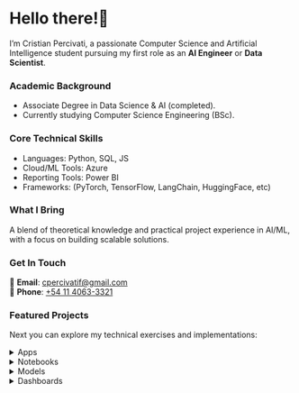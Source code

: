 # Hello there!👋 

I’m Cristian Percivati, a passionate Computer Science and Artificial Intelligence student pursuing my first role as an **AI Engineer** or **Data Scientist**.

### Academic Background
- Associate Degree in Data Science & AI (completed).
- Currently studying Computer Science Engineering (BSc).

### Core Technical Skills
- Languages: Python, SQL, JS
- Cloud/ML Tools: Azure
- Reporting Tools: Power BI
- Frameworks: (PyTorch, TensorFlow, LangChain, HuggingFace, etc)

### What I Bring  
A blend of theoretical knowledge and practical project experience in AI/ML, with a focus on building scalable solutions.

### Get In Touch  
📧 **Email**: [cpercivatif@gmail.com](mailto:cpercivatif@gmail.com)  
📱 **Phone**: [+54 11 4063-3321](tel:+541140633321)  

### Featured Projects  
Next you can explore my technical exercises and implementations:  

<details markdown="block">
  <summary>Apps</summary>
  
--- 
  
## Apps

### EstudIA

The app helps students understand and progress in academic subjects. Built on *Langchain*, it handles chained prompts and **document retrieval**, with content stored in a vector database (*ChromaDB*). An LLM (*GPT's API*) then uses this retrieved data as context to deliver more accurate answers and questions.

The app operates in two modes:

- Conversational Mode: A free-form discussion about the subject.

- Evaluation Mode: A QA exam-style format where an **agent** evluates the student’s answers, provides feedback, and determines correctness.

Based on the user’s performance, the system tracks correct and incorrect responses, dynamically adjusting focus to reinforce weaker areas. Additionally, the app can generate summaries of the subject matter.

<div align="center">  
  <a href="https://github.com/CristianPercivati/estudia-app" target="_blank">
    <img src="https://img.shields.io/badge/View_Code-GitHub-181717?style=for-the-badge&logo=github" alt="GitHub">
  </a>  
  <a href="https://www.youtube.com/watch?v=1NdnyeP0FbM" target="_blank">
    <img src="https://img.shields.io/badge/Watch_Demo-YouTube-FF0000?style=for-the-badge&logo=youtube" alt="YouTube">
  </a>  
  <a href="https://docker.com/" target="_blank">
    <img src="https://img.shields.io/badge/Download-🐳_Docker-2496ED?style=for-the-badge&logo=docker" alt="Docker">
  </a>  
</div>


### Bot-to-Bot app

This app is a fun and simple way to explore how two advanced AI chatbots (GPT and Deepseek) think and respond each other, allowing you to see the difference in **biases**.

You start by entering a prompt, and then the two bots take turns chatting with each other. As their conversation goes on, you’ll notice they often take different approaches: GPT usually focuses more on privacy and individual rights, while Deepseek tends to highlight the importance of social good and collective values.

To guide the conversation a bit, the starting prompt includes an example to set the tone. Watching the two bots interact gives you an interesting look at how their training shapes their opinions, and how different kinds of AI can “see” the same topic in very different ways.

- [Ver video 👀](https://youtu.be/z35HhIoJ5gY)
- [Descargar desde Docker 🐳](https://google.com)

### Phonetics corrector

This was a personal project aimed at exploring the capabilities of OpenAI's Whisper, a speech transcription model released at the time. The app’s goal was to identify pronunciation differences in spoken words (English only).

#### Model Retraining
Fine-tuned Whisper using a public audio transcription dataset that included open mic recordings and noisy audios.
Converted dataset labels to CMU (an open pronunciation dictionary) for compatibility.

#### Functionality
The retrained model transcribes speech into CMU phonetic representations.
The original Whisper model compares this output to the actual pronunciation.
The system then identifies correctly and incorrectly pronounced phonemes.

- [Ver video 👀](https://youtu.be/lnRcwrBtzmY)
- [Descargar desde Docker 🐳](https://google.com)


Enlace a video: :movie_camera:

### DQN applied for transport problems

This project demonstrates how **simulated environments** can be created from limited original data using **data augmentation**, **causal inference**, and expansion techniques. The goal was to model how **dynamic pricing adjustments** could significantly improve growth projections for the following year.

A Deep Q-Network (DQN) was trained via **reinforcement learning**, enabling an agent (the company itself) to learn optimal pricing strategies based on environmental feedback. The resulting model provided a (synthetic) data driven estimate of how flexible pricing decisions could enhance forecasted growth curves.

#### Technical Approach:
- Data Simulation: Augmented sparse datasets to build a robust synthetic environment.
- Causal Analysis: Identified key decision drivers through inference techniques.
- Agent Training: The DQN agent learned adaptive pricing policies by interacting with the simulated market.

- [Ver video 👀](https://youtu.be/aYyind5eH5w)
- [Descargar desde Docker 🐳](https://google.com)
</details>
<details markdown="block">
  <summary>Notebooks</summary>
  
## Notebooks

### Credit card fraud detection
[![image](../assets/img/banner_credit_card.png)](https://www.kaggle.com/code/cristianpercivati/detecci-n-de-fraudes-en-tarjetas-de-cr-dito)

*Problem type*: Binary classification

The goal is to find a model that, given the provided information, can predict whether a future transaction will be fraudulent or not. In this analysis, I work with a typical dataset with a **data imbalance** problem, where **recall** is the most important metric to evaluate the model's usefulness.

I try **dimensionality reduction** techniques and data balancing like resampling or **SMOTE**. A **logistic regression** model is used as a viable option.

### IBM attrition analysis
[![image](../assets/img/banner_ibm_attrition.png)](https://www.kaggle.com/code/cristianpercivati/rotaci-n-de-empleados-de-ibm)

*Problem type*: Binary classification

The idea of this work is to explain the causes of attrition and find a predictive model that can intercept future cases of attrition (wear that causes a possible resignation of an employee) to avoid **excessive turnover**. In this analysis, we also face a data imbalance problem, but in this case, false negatives are less acceptable compared to the credit card fraud example, so it was important to keep a balance between the metrics.

An EDA of the features was done, and they were selected based on correlations using hypothesis testing like **chi-square**, giving importance to data segmentation, which helped to find better correlations and choose useful features according to the target variable.

To improve the results, a **SMOTE** was applied that helped the model perform better. In this case, **XGBoost** was used since the relationships were not very linear.

### Spaceship Titanic Competition
[![image](../assets/img/banner_spaceship_titanic.png)](https://www.kaggle.com/code/cristianpercivati/spaceship-titanic-around-80-precision)

This was a project I did during the Data Science course at the institute. After a deep EDA, I was able to explain the correlations between variables and do some **feature engineering**. The best-performing model was a **deep neural network**, but to explain the results I used a **SHAP** analysis.

*Problem type*: Binary classification

### Buenos Aires Properati Price Prediction
[![image](../assets/img/banner_properati.png)](https://www.kaggle.com/code/cristianpercivati/buenos-aires-properties-price-prediction)

This project is one of my first notebooks, based on the classic real estate price **regression** problem, but this time using a Properati dataset for descriptive and predictive analysis of property prices in Buenos Aires City.

*Problem type*: Regression

### Twitter dataset NLP analysis
[![image](../assets/img/banner_twitter_analysis.png)](https://www.kaggle.com/code/cristianpercivati/transformers-on-twitter-dataset)

*Problem type*: Sentiment analysis / Multiclass classification

The **BERT transformer** is used to classify tweets from an Indian Twitter dataset.

### Uber NY NLP analysis
[![image](../assets/img/banner_uber.png)](https://www.kaggle.com/code/cristianpercivati/uber-espa-ol-an-lisis-de-sentimientos)

This was the exploratory analysis before developing a model that generates comments simulating a passenger review. I did basic NLP preprocessing (**lemmatization** and removing **stop words**) and then vectorized the vocabulary using **CountVectorizer**. This allowed me to create a word cloud showing the most positive and most negative words used by passengers.

*Problem type*: Sentiment analysis / Word cloud

### YOLO object detection
[![image](../assets/img/banner_yolo.png)](https://www.kaggle.com/code/cristianpercivati/yolo-demo)

In this exercise, I used the **YOLOv8** library to detect objects in an image.

*Problem type*: Object detection in computer vision

### SAM image segmentation
[![image](../assets/img/banner_sam.png)](https://www.kaggle.com/code/cristianpercivati/sam-demo)

In this exercise, I used the **SAM** library for image segmentation.

*Problem type*: Image segmentation in computer vision

</details>
<details markdown="block">
<summary>Models</summary>
## Models and Fine-Tuning
<table>
  <tr>
    <td style="vertical-align: top; width: 100px;">
      <img src="../assets/img/model_1.png" alt="Whisper Model" width="100"/>
    </td>
    <td>
      <h3>Whisper fine-tuned for CMU</h3>
      I did a <strong>fine-tuning</strong> of the base version of Whisper from OpenAI. The idea was to use it in my app (shared above) that helps correct phonetic pronunciation errors.
    </td>
  </tr>
  <tr>
    <td style="vertical-align: top;">
      <img src="../assets/img/model_2.png" alt="Llama Model" width="100"/>
    </td>
    <td>
      <h3>Llama 3B fine-tuned for Uber dataset</h3>
      The fine-tuning (done with <strong>QLoRA</strong>) was used to adapt the 3B version of Llama 3 so it could simulate being a passenger based on a custom trip dataset. According to the trip data, it generated <strong>synthetic</strong> comments and ratings.
    </td>
  </tr>
  <tr>
    <td style="vertical-align: top;">
      <img src="../assets/img/model_3.png" alt="DQN Model" width="100"/>
    </td>
    <td>
      <h3>Deep Reinforcement Learning DQN for transport problems</h3>
      This model was part of a final project for my technical degree. The idea was to use a DQN with <strong>Deep Reinforcement Learning</strong> to create a set of predictive <strong>synthetic data</strong> that shows the effect that <strong>simulated decision-making</strong> can have on the service fare and the benefits of making it dynamic.
    </td>
  </tr>
</table>

</details>
<details markdown="block">  
<summary>Dashboards</summary>
  
## Dashboards
### Data Market Report

This dashboard was a project I did during an internship at the Institute. In this report, I analyzed the job offers from ai-jobs.net. Then, using **scraping** techniques, I collected the equivalent offers from LinkedIn Argentina.

![PBI - Data Jobs](../assets/img/pbi-1.png)

### Data Warehousing Example

This was an exercise I did during a training at Quales. The idea was to apply **ETL** with **SQL** to transform separate CSV files into a **Data Warehouse** ready to be used in Power BI.

![PBI - Data Warehousing](../assets/img/pbi-2.png)

### Power BI Exercise

This is a simple exercise I did a few years ago in a Udemy course.

![PBI - RRHH Exercise](../assets/img/pbi-3.png)

</details>
